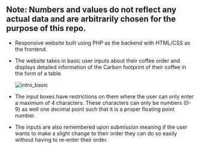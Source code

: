 ## Note: Numbers and values do not reflect any actual data and are arbitrarily chosen for the purpose of this repo. 

- Responsive website built using PHP as the backend with HTML/CSS as the frontend. 

- The website takes in basic user inputs about their coffee order and displays detailed information of the Carbon footprint of their coffee in the form of a table. 

     ![intro_basic](https://user-images.githubusercontent.com/45414646/190929337-e85e526f-c370-41a9-b1f6-726393c70aa9.gif)


- The input boxes have restrictions on them where the user can only enter a maximum of 4 characters. These characters can only be numbers (0-9) as well one decimal point such that it is a proper floating point number. 

- The inputs are also remembered upon submission meaning if the user wants to make a slight change to their order they can do so easily without having to re-enter their order. 



